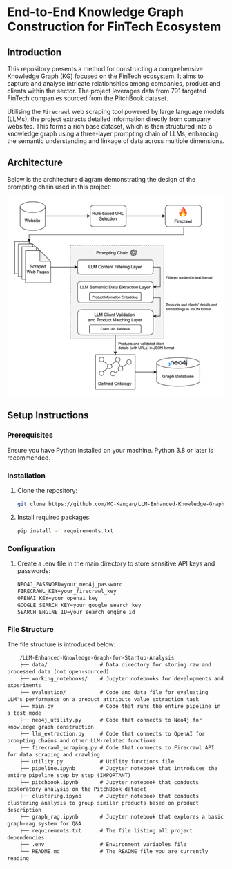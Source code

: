 # End-to-End Knowledge Graph Construction for FinTech Ecosystem

## Introduction
This repository presents a method for constructing a comprehensive Knowledge Graph (KG) focused on the FinTech ecosystem. It aims to capture and analyse intricate relationships among companies, product and clients within the sector. The project leverages data from 791 targeted FinTech companies sourced from the PitchBook dataset.

Utilising the `Firecrawl` web scraping tool powered by large language models (LLMs), the project extracts detailed information directly from company websites. This forms a rich base dataset, which is then structured into a knowledge graph using a three-layer prompting chain of LLMs, enhancing the semantic understanding and linkage of data across multiple dimensions.

## Architecture
Below is the architecture diagram demonstrating the design of the prompting chain used in this project:

![Architecture Diagram](./imgs/architecture.png)

## Setup Instructions

### Prerequisites
Ensure you have Python installed on your machine. Python 3.8 or later is recommended.

### Installation
1. Clone the repository:
   ```bash
   git clone https://github.com/MC-Kangan/LLM-Enhanced-Knowledge-Graph-for-Startup-Analysis.git
2. Install required packages:
    ```bash
    pip install -r requirements.txt

### Configuration
1. Create a .env file in the main directory to store sensitive API keys and passwords:
    ```text
    NEO4J_PASSWORD=your_neo4j_password
    FIRECRAWL_KEY=your_firecrawl_key
    OPENAI_KEY=your_openai_key
    GOOGLE_SEARCH_KEY=your_google_search_key
    SEARCH_ENGINE_ID=your_search_engine_id

### File Structure
The file structure is introduced below:
```shell
    /LLM-Enhanced-Knowledge-Graph-for-Startup-Analysis
    ├── data/                 # Data directory for storing raw and processed data (not open-sourced)
    ├── working_notebooks/    # Jupyter notebooks for developments and experiments
    ├── evaluation/           # Code and data file for evaluating LLM's performance on a product attribute value extraction task
    ├── main.py               # Code that runs the entire pipeline in a test mode
    ├── neo4j_utility.py      # Code that connects to Neo4j for knowledge graph construction
    ├── llm_extraction.py     # Code that connects to OpenAI for prompting chains and other LLM-related functions
    ├── firecrawl_scraping.py # Code that connects to Firecrawl API for data scraping and crawling
    ├── utility.py            # Utility functions file
    ├── pipeline.ipynb        # Jupyter notebook that introduces the entire pipeline step by step (IMPORTANT)
    ├── pitchbook.ipynb       # Jupyter notebook that conducts exploratory analysis on the PitchBook dataset
    ├── clustering.ipynb      # Jupyter notebook that conducts clustering analysis to group similar products based on product description
    ├── graph_rag.ipynb       # Jupyter notebook that explores a basic graph-rag system for Q&A
    ├── requirements.txt      # The file listing all project dependencies
    ├── .env                  # Environment variables file
    └── README.md             # The README file you are currently reading


